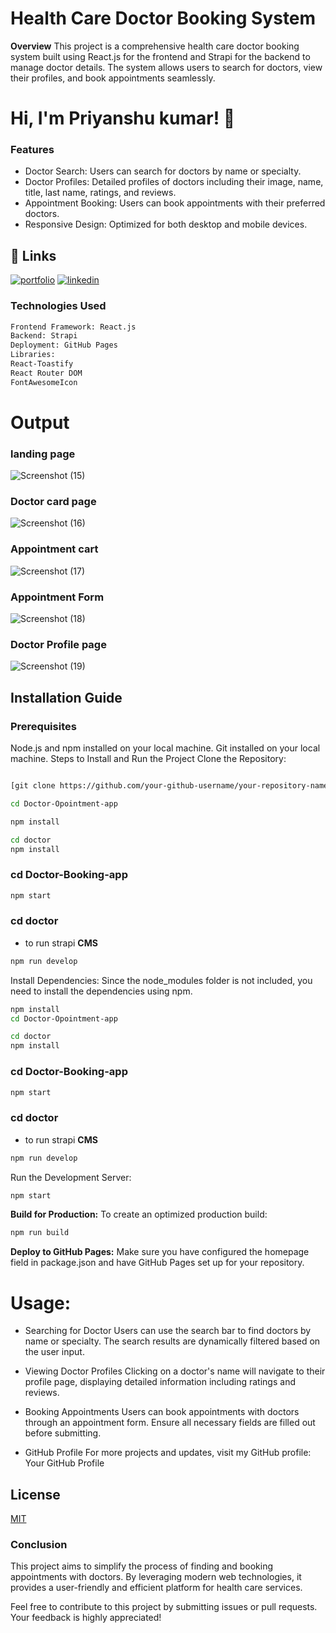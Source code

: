 # Health Care Doctor Booking System

**Overview**
This project is a comprehensive health care doctor booking system built using React.js for the frontend and Strapi for the backend to manage doctor details. The system allows users to search for doctors, view their profiles, and book appointments seamlessly.

# Hi, I'm Priyanshu kumar! 👋

### Features

- Doctor Search: Users can search for doctors by name or specialty.
- Doctor Profiles: Detailed profiles of doctors including their image, name, title, last name, ratings, and reviews.
- Appointment Booking: Users can book appointments with their preferred doctors.
- Responsive Design: Optimized for both desktop and mobile devices.

## 🔗 Links

[![portfolio](https://img.shields.io/badge/my_portfolio-000?style=for-the-badge&logo=ko-fi&logoColor=white)](https://katherineoeler.com/)
[![linkedin](https://img.shields.io/badge/linkedin-0A66C2?style=for-the-badge&logo=linkedin&logoColor=white)](https://www.linkedin.com/in/priyanshu-kumar-482b05235/)

### Technologies Used

```bash
Frontend Framework: React.js
Backend: Strapi
Deployment: GitHub Pages
Libraries:
React-Toastify
React Router DOM
FontAwesomeIcon
```
# Output 
### landing page
![Screenshot (15)](https://github.com/Priyanshujawra/Doctor_Booking_app/assets/109659772/0d2e3c01-c958-4cd7-86f9-a25b13ee01fb)

### Doctor card page
![Screenshot (16)](https://github.com/Priyanshujawra/Doctor_Booking_app/assets/109659772/59fabc9b-19ad-4b9e-85ce-1ff131ecc639)

### Appointment cart 
![Screenshot (17)](https://github.com/Priyanshujawra/Doctor_Booking_app/assets/109659772/abe6aeb1-fcf8-4212-b4cc-205c2ebe1a4d)

### Appointment Form 
![Screenshot (18)](https://github.com/Priyanshujawra/Doctor_Booking_app/assets/109659772/94d2f41d-c269-422d-b8e3-71234fe90738)

### Doctor Profile page
![Screenshot (19)](https://github.com/Priyanshujawra/Doctor_Booking_app/assets/109659772/fc9d5319-51e5-4bb0-9a81-5e54a47125a0)

## Installation Guide

### Prerequisites

Node.js and npm installed on your local machine.
Git installed on your local machine.
Steps to Install and Run the Project
Clone the Repository:

```bash

[git clone https://github.com/your-github-username/your-repository-name.git](https://github.com/Priyanshujawra/Doctor_Booking_app.git)

cd Doctor-Opointment-app
```

```bash
npm install

```

```bash
cd doctor
npm install
```

### cd Doctor-Booking-app

```bash
npm start
```

### cd doctor

- to run strapi **CMS**

```bash
npm run develop
```

Install Dependencies:
Since the node_modules folder is not included, you need to install the dependencies using npm.

```bash
npm install
cd Doctor-Opointment-app
```

```bash
cd doctor
npm install
```

### cd Doctor-Booking-app

```bash
npm start
```

### cd doctor

- to run strapi **CMS**

```bash
npm run develop
```

Run the Development Server:

```bash
npm start
```

**Build for Production:**
To create an optimized production build:

```bash
npm run build
```

**Deploy to GitHub Pages:**
Make sure you have configured the homepage field in package.json and have GitHub Pages set up for your repository.

# Usage:

- Searching for Doctor
  Users can use the search bar to find doctors by name or specialty. The search results are dynamically filtered based on the user input.

- Viewing Doctor Profiles
  Clicking on a doctor's name will navigate to their profile page, displaying detailed information including ratings and reviews.

- Booking Appointments
  Users can book appointments with doctors through an appointment form. Ensure all necessary fields are filled out before submitting.

- GitHub Profile
  For more projects and updates, visit my GitHub profile:
  Your GitHub Profile

## License

[MIT](https://choosealicense.com/licenses/mit/)

### Conclusion

This project aims to simplify the process of finding and booking appointments with doctors. By leveraging modern web technologies, it provides a user-friendly and efficient platform for health care services.

Feel free to contribute to this project by submitting issues or pull requests. Your feedback is highly appreciated!
